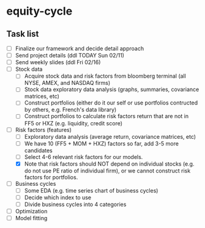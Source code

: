 # equity-cycle

## Task list

- [ ] Finalize our framework and decide detail approach
- [ ] Send project details (ddl TODAY Sun 02/11)
- [ ] Send weekly slides (ddl Fri 02/16) 
- [ ] Stock data
  - [ ] Acquire stock data and risk factors from bloomberg terminal (all NYSE, AMEX, and NASDAQ firms)
  - [ ] Stock data exploratory data analysis (graphs, summaries, covariance matrices, etc)
  - [ ] Construct portfolios (either do it our self or use portfolios contructed by others, e.g. French's data library)
  - [ ] Construct portfolios to calculate risk factors return that are not in FF5 or HXZ (e.g. liquidity, credit score) 
- [ ] Risk factors (features)
  - [ ] Exploratory data analysis (average return, covariance matrices, etc)
  - [ ] We have 10 (FF5 + MOM + HXZ) factors so far, add 3-5 more candidates
  - [ ] Select 4-6 relevant risk factors for our models.
  - [x] Note that risk factors should NOT depend on individual stocks (e.g. do not use PE ratio of individual firm), or we cannot construct risk factors for portfolios.
- [ ] Business cycles
  - [ ] Some EDA (e.g. time series chart of business cycles)
  - [ ] Decide which index to use
  - [ ] Divide business cycles into 4 categories
- [ ] Optimization
- [ ] Model fitting
